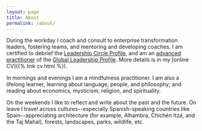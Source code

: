 ```yaml
---
layout: page
title: About
permalink: /about/
---
```


During the workday I coach and consult to enterprise transformation leaders, fostering teams, and mentoring and developing coaches. I am certified to debrief the [Leadership Circle Profile](https://leadershipcircle.com/en/products/leadership-circle-profile/), and am an [advanced practitioner](https://www.gla.global/about/certified-global-leadership-coaches/certified-coaches-in-the-us-and-canada/) of the [Global Leadership Profile](https://www.gla.global/the-glp-overview/). More details is in my [online CV]({% link cv.html %}).

In mornings and evenings I am a mindfulness practitioner. I am also a lifelong learner, learning about language, people, and philosophy; and reading about economics, mysticism, religion, and spirituality.

On the weekends I like to reflect and write about the past and the future. On leave I travel across cultures--especially Spanish-speaking countries like Spain--appreciating architecture (for example, Alhambra, Chichén Itzá, and the Taj Mahal), forests, landscapes, parks, wildlife, etc.
